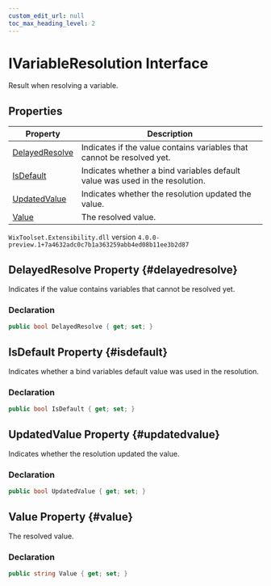 ```yaml
---
custom_edit_url: null
toc_max_heading_level: 2
---
```

# IVariableResolution Interface
Result when resolving a variable.
## Properties
| Property | Description |
| ------ | ----------- |
| [DelayedResolve](#delayedresolve) | Indicates if the value contains variables that cannot be resolved yet. |
| [IsDefault](#isdefault) | Indicates whether a bind variables default value was used in the resolution. |
| [UpdatedValue](#updatedvalue) | Indicates whether the resolution updated the value. |
| [Value](#value) | The resolved value. |
`WixToolset.Extensibility.dll` version `4.0.0-preview.1+7a4632adc0c7b1a363259abb4ed08b11ee3b2d87`
## DelayedResolve Property {#delayedresolve}
Indicates if the value contains variables that cannot be resolved yet.
### Declaration
```cs
public bool DelayedResolve { get; set; } 
```
## IsDefault Property {#isdefault}
Indicates whether a bind variables default value was used in the resolution.
### Declaration
```cs
public bool IsDefault { get; set; } 
```
## UpdatedValue Property {#updatedvalue}
Indicates whether the resolution updated the value.
### Declaration
```cs
public bool UpdatedValue { get; set; } 
```
## Value Property {#value}
The resolved value.
### Declaration
```cs
public string Value { get; set; } 
```

